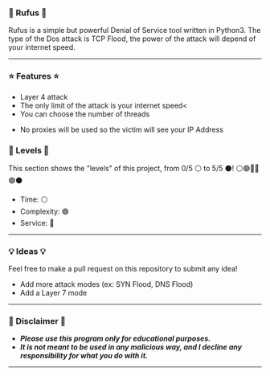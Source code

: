 ### 🦎 Rufus 🦎


Rufus is a simple but powerful Denial of Service tool written in Python3.
The type of the Dos attack is TCP Flood, the power of the attack will depend of your internet speed.

-----

### ⭐ Features ⭐

+ Layer 4 attack
+ The only limit of the attack is your internet speed<
+ You can choose the number of threads</strong>
- No proxies will be used so the victim will see your IP Address

### 🎯 Levels 🎯

This section shows the "levels" of this project, from 0/5 ⚪ to 5/5 ⚫!
⚪🟢🔵🔴🟣⚫

* Time: ⚪
* Complexity: 🟢
* Service: 🔴
-----

### 💡 Ideas 💡

Feel free to make a pull request on this repository to submit any idea!

* Add more attack modes (ex: SYN Flood, DNS Flood)
* Add a Layer 7 mode
 
-----

### 📌 Disclaimer 📌

* ***Please use this program only for educational purposes.***
* ***It is not meant to be used in any malicious way, and I decline any responsibility for what you do with it.***
-----
